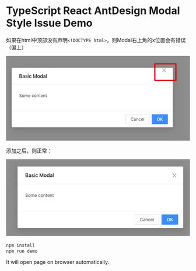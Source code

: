 TypeScript React AntDesign Modal Style Issue Demo
=================================

如果在html中顶部没有声明`<!DOCTYPE html>`，则Modal右上角的x位置会有错误（偏上）

![wrong](./images/wrong.png)

添加之后，则正常：

![wrong](./images/correct.png)

```
npm install
npm run demo
```

It will open page on browser automatically.
